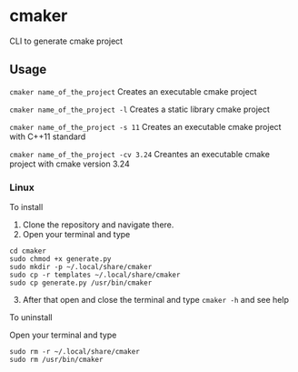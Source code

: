 # cmaker
CLI to generate cmake project

## Usage

`cmaker name_of_the_project` Creates an executable cmake project

`cmaker name_of_the_project -l` Creates a static library cmake project

`cmaker name_of_the_project -s 11` Creates an executable cmake project with C++11 standard

`cmaker name_of_the_project -cv 3.24` Creantes an executable cmake project with cmake version 3.24

### Linux

To install

1. Clone the repository and navigate there.
2. Open your terminal and type
```
cd cmaker
sudo chmod +x generate.py
sudo mkdir -p ~/.local/share/cmaker
sudo cp -r templates ~/.local/share/cmaker
sudo cp generate.py /usr/bin/cmaker
```
3. After that open and close the terminal and type `cmaker -h` and see help  

To uninstall

Open your terminal and type

```
sudo rm -r ~/.local/share/cmaker
sudo rm /usr/bin/cmaker
```


